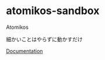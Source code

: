 # atomikos-sandbox

Atomikos

細かいことはやらずに動かすだけ

[Documentation](https://www.atomikos.com/Documentation/WebHome)